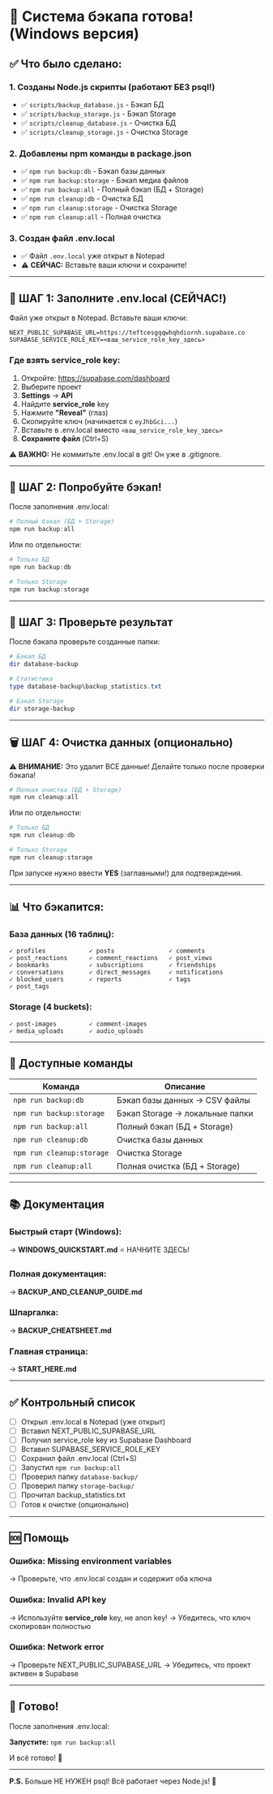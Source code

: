 # 🎯 Система бэкапа готова! (Windows версия)

## ✅ Что было сделано:

### 1. Созданы Node.js скрипты (работают БЕЗ psql!)
- ✅ `scripts/backup_database.js` - Бэкап БД
- ✅ `scripts/backup_storage.js` - Бэкап Storage  
- ✅ `scripts/cleanup_database.js` - Очистка БД
- ✅ `scripts/cleanup_storage.js` - Очистка Storage

### 2. Добавлены npm команды в package.json
- ✅ `npm run backup:db` - Бэкап базы данных
- ✅ `npm run backup:storage` - Бэкап медиа файлов
- ✅ `npm run backup:all` - Полный бэкап (БД + Storage)
- ✅ `npm run cleanup:db` - Очистка БД
- ✅ `npm run cleanup:storage` - Очистка Storage
- ✅ `npm run cleanup:all` - Полная очистка

### 3. Создан файл .env.local
- ✅ Файл `.env.local` уже открыт в Notepad
- ⚠️ **СЕЙЧАС:** Вставьте ваши ключи и сохраните!

---

## 🔑 ШАГ 1: Заполните .env.local (СЕЙЧАС!)

Файл уже открыт в Notepad. Вставьте ваши ключи:

```env
NEXT_PUBLIC_SUPABASE_URL=https://teftcesgqqwhqhdiornh.supabase.co
SUPABASE_SERVICE_ROLE_KEY=<ваш_service_role_key_здесь>
```

### Где взять service_role key:
1. Откройте: https://supabase.com/dashboard
2. Выберите проект
3. **Settings** → **API**
4. Найдите **service_role** key
5. Нажмите **"Reveal"** (глаз)
6. Скопируйте ключ (начинается с `eyJhbGci...`)
7. Вставьте в .env.local вместо `<ваш_service_role_key_здесь>`
8. **Сохраните файл** (Ctrl+S)

⚠️ **ВАЖНО:** Не коммитьте .env.local в git! Он уже в .gitignore.

---

## 🚀 ШАГ 2: Попробуйте бэкап!

После заполнения .env.local:

```powershell
# Полный бэкап (БД + Storage)
npm run backup:all
```

Или по отдельности:
```powershell
# Только БД
npm run backup:db

# Только Storage
npm run backup:storage
```

---

## 📁 ШАГ 3: Проверьте результат

После бэкапа проверьте созданные папки:

```powershell
# Бэкап БД
dir database-backup

# Статистика
type database-backup\backup_statistics.txt

# Бэкап Storage
dir storage-backup
```

---

## 🗑️ ШАГ 4: Очистка данных (опционально)

⚠️ **ВНИМАНИЕ:** Это удалит ВСЕ данные! Делайте только после проверки бэкапа!

```powershell
# Полная очистка (БД + Storage)
npm run cleanup:all
```

Или по отдельности:
```powershell
# Только БД
npm run cleanup:db

# Только Storage
npm run cleanup:storage
```

При запуске нужно ввести **YES** (заглавными!) для подтверждения.

---

## 📊 Что бэкапится:

### База данных (16 таблиц):
```
✓ profiles            ✓ posts               ✓ comments
✓ post_reactions      ✓ comment_reactions   ✓ post_views
✓ bookmarks           ✓ subscriptions       ✓ friendships
✓ conversations       ✓ direct_messages     ✓ notifications
✓ blocked_users       ✓ reports             ✓ tags
✓ post_tags
```

### Storage (4 buckets):
```
✓ post-images         ✓ comment-images
✓ media_uploads       ✓ audio_uploads
```

---

## 🎯 Доступные команды

| Команда | Описание |
|---------|----------|
| `npm run backup:db` | Бэкап базы данных → CSV файлы |
| `npm run backup:storage` | Бэкап Storage → локальные папки |
| `npm run backup:all` | Полный бэкап (БД + Storage) |
| `npm run cleanup:db` | Очистка базы данных |
| `npm run cleanup:storage` | Очистка Storage |
| `npm run cleanup:all` | Полная очистка (БД + Storage) |

---

## 📚 Документация

### Быстрый старт (Windows):
→ **WINDOWS_QUICKSTART.md** ⭐ НАЧНИТЕ ЗДЕСЬ!

### Полная документация:
→ **BACKUP_AND_CLEANUP_GUIDE.md**

### Шпаргалка:
→ **BACKUP_CHEATSHEET.md**

### Главная страница:
→ **START_HERE.md**

---

## ✅ Контрольный список

- [ ] Открыл .env.local в Notepad (уже открыт)
- [ ] Вставил NEXT_PUBLIC_SUPABASE_URL
- [ ] Получил service_role key из Supabase Dashboard
- [ ] Вставил SUPABASE_SERVICE_ROLE_KEY
- [ ] Сохранил файл .env.local (Ctrl+S)
- [ ] Запустил `npm run backup:all`
- [ ] Проверил папку `database-backup/`
- [ ] Проверил папку `storage-backup/`
- [ ] Прочитал backup_statistics.txt
- [ ] Готов к очистке (опционально)

---

## 🆘 Помощь

### Ошибка: Missing environment variables
→ Проверьте, что .env.local создан и содержит оба ключа

### Ошибка: Invalid API key
→ Используйте **service_role** key, не anon key!
→ Убедитесь, что ключ скопирован полностью

### Ошибка: Network error
→ Проверьте NEXT_PUBLIC_SUPABASE_URL
→ Убедитесь, что проект активен в Supabase

---

## 🎉 Готово!

После заполнения .env.local:

**Запустите:** `npm run backup:all`

И всё готово! 🚀

---

**P.S.** Больше НЕ НУЖЕН psql! Всё работает через Node.js! 🎊
